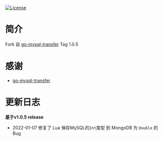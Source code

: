 [![License](https://img.shields.io/badge/license-Apache%202-4EB1BA.svg)](https://www.apache.org/licenses/LICENSE-2.0.html)

# 简介

Fork 自 [go-mysql-transfer](https://github.com/wj596/go-mysql-transfer) Tag 1.0.5

# 感谢

* [go-mysql-transfer](https://github.com/wj596/go-mysql-transfer)




# 更新日志
**基于v1.0.5 release**
* 2022-01-07 修复了 Lua 保存MySQL的`Int`类型 到 MongoDB 为 `Double` 的Bug
